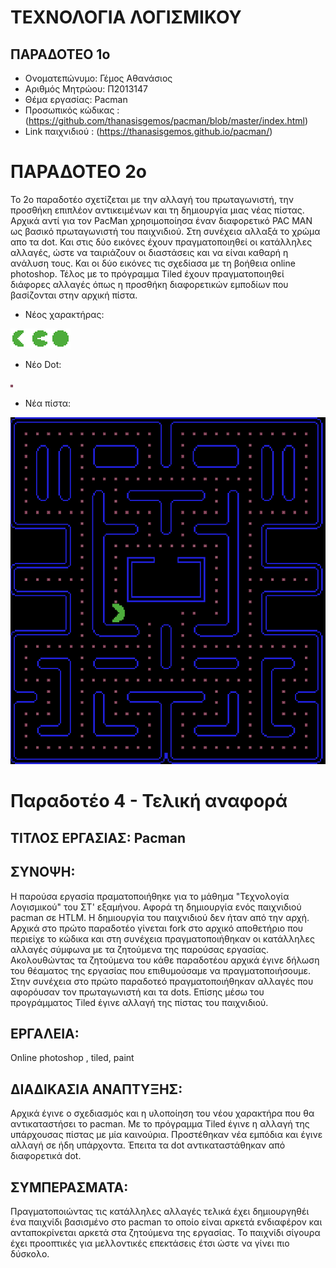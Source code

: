 # ΤΕΧΝΟΛΟΓΙΑ ΛΟΓΙΣΜΙΚΟΥ

## ΠΑΡΑΔΟΤΕΟ 1ο

* Ονοματεπώνυμο: Γέμος Αθανάσιος 
* Αριθμός Μητρώου: Π2013147
* Θέμα εργασίας: Pacman
* Προσωπικός κώδικας : (https://github.com/thanasisgemos/pacman/blob/master/index.html)
* Link παιχνιδιού : (https://thanasisgemos.github.io/pacman/)


# ΠΑΡΑΔΟΤΕΟ 2ο 

Το 2ο παραδοτέο σχετίζεται με την αλλαγή του πρωταγωνιστή, την προσθήκη επιπλέον αντικειμένων και τη δημιουργία μιας νέας πίστας. Αρχικά αντί για τον PacΜan χρησιμοποίησα έναν διαφορετικό PAC MAN ως βασικό πρωταγωνιστή του παιχνιδιού. Στη συνέχεια αλλαξά το χρώμα απο τα dot. Και στις δύο εικόνες έχουν πραγματοποιηθεί οι κατάλληλες αλλαγές, ώστε να ταιριάζουν οι διαστάσεις και να είναι καθαρή η ανάλυση τους. Και οι δύο εικόνες τις σχεδίασα με τη βοήθεια online photoshop. Τέλος με το πρόγραμμα Tiled έχουν πραγματοποιηθεί διάφορες αλλαγές όπως η προσθήκη διαφορετικών εμποδίων που βασίζονται στην αρχική πίστα.

* Νέος χαρακτήρας: 

![alt text](https://github.com/thanasisgemos/pacman/blob/master/assets/pacman3.png)


* Νέο Dot:


![alt text](https://github.com/thanasisgemos/pacman/blob/master/assets/dot4.png)


* Νέα πίστα:


![alt text](https://github.com/thanasisgemos/pacman/blob/master/assets/Screenshot_1.png)


# Παραδοτέο 4 - Τελική αναφορά

## ΤΙΤΛΟΣ ΕΡΓΑΣΙΑΣ: Pacman

## ΣΥΝΟΨΗ:
Η παρούσα εργασία πραματοποιήθηκε για το μάθημα "Τεχνολογία Λογισμικού" του ΣΤ' εξαμήνου. Αφορά τη δημιουργία ενός παιχνιδιού pacman σε HTLM. Η δημιουργία του παιχνιδιού δεν ήταν από την αρχή. Αρχικά στο πρώτο παραδοτέο γίνεται fork στο αρχικό αποθετήριο που περιείχε το κώδικα και στη συνέχεια πραγματοποιήθηκαν οι κατάλληλες αλλαγές σύμφωνα με τα ζητούμενα της παρούσας εργασίας. Ακολουθώντας τα ζητούμενα του κάθε παραδοτέου αρχικά έγινε δήλωση του θέαματος της εργασίας που επιθυμούσαμε να πραγματοποιήσουμε. Στην συνέχεια στο πρώτο παραδοτεό πραγματοποιήθηκαν αλλαγές που αφορόυσαν τον πρωταγωνιστή και τα dots. Επίσης μέσω του προγράμματος Tiled έγινε αλλαγή της πίστας του παιχνιδιού.


## ΕΡΓΑΛΕΙΑ:   
Online photoshop , tiled, paint


## ΔΙΑΔΙΚΑΣΙΑ ΑΝΑΠΤΥΞΗΣ:
Αρχικά έγινε ο σχεδιασμός και η υλοποίηση του νέου χαρακτήρα που θα αντικαταστήσει το pacman. Με το πρόγραμμα Tiled έγινε η αλλαγή της υπάρχουσας πίστας με μία καινούρια. Προστέθηκαν νέα εμπόδια και έγινε αλλαγή σε ήδη υπάρχοντα. Έπειτα τα dot αντικαταστάθηκαν από διαφορετικά dot.


## ΣΥΜΠΕΡΑΣΜΑΤΑ: 
Πραγματοποιώντας τις κατάλληλες αλλαγές τελικά έχει δημιουργηθέι ένα παιχνίδι βασισμένο στο pacman το οποίο είναι αρκετά ενδιαφέρον και ανταποκρίνεται αρκετά στα ζητούμενα της εργασίας. Το παιχνίδι σίγουρα έχει προοπτικές για μελλοντικές επεκτάσεις έτσι ώστε να γίνει πιο δύσκολο.

